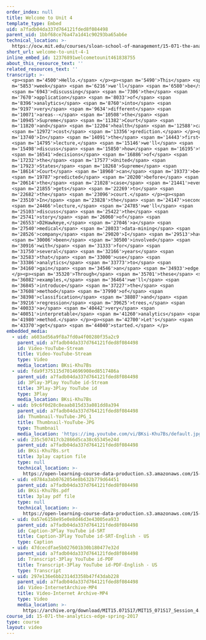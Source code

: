 ```yaml
---
order_index: null
title: Welcome to Unit 4
template_type: Embed
uid: a7fadb04da337d764121fded8f084498
parent_uid: 1bbf68ce76a47a1d41c90293ba65ab6e
technical_location: >-
  https://ocw.mit.edu/courses/sloan-school-of-management/15-071-the-analytics-edge-spring-2017/trees/welcome-to-unit-4/welcome-to-unit-4-1
short_url: welcome-to-unit-4-1
inline_embed_id: 12376891welcometounit461838755
about_this_resource_text: ''
related_resources_text: ''
transcript: >-
  <p><span m='4500'>Hello.</span> </p><p><span m='5490'>This</span> <span
  m='5853'>week</span> <span m='6216'>we'll</span> <span m='6580'>be</span>
  <span m='6943'>discussing</span> <span m='7306'>the</span> <span
  m='7670'>application</span> <span m='8033'>of</span> <span
  m='8396'>analytics</span> <span m='8760'>into</span> <span
  m='9197'>very</span> <span m='9634'>different</span> <span
  m='10071'>areas--</span> <span m='10508'>the</span> <span
  m='10945'>Supreme</span> <span m='11382'>Court</span> <span
  m='11820'>and</span> <span m='12204'>health</span> <span m='12588'>care</span>
  <span m='12972'>cost</span> <span m='13356'>prediction.</span> </p><p><span
  m='13740'>In</span> <span m='14091'>the</span> <span m='14443'>first</span>
  <span m='14795'>lecture,</span> <span m='15146'>we'll</span> <span
  m='15498'>discuss</span> <span m='15850'>how</span> <span m='16195'>the</span>
  <span m='16541'>decisions</span> <span m='16886'>of</span> <span
  m='17232'>the</span> <span m='17577'>United</span> <span
  m='17923'>States</span> <span m='18268'>Supreme</span> <span
  m='18614'>Court</span> <span m='18960'>can</span> <span m='19373'>be</span>
  <span m='19787'>predicted</span> <span m='20200'>before</span> <span
  m='20614'>the</span> <span m='21028'>case</span> <span m='21441'>even</span>
  <span m='21855'>gets</span> <span m='22269'>to</span> <span
  m='22682'>the</span> <span m='23096'>court.</span> </p><p><span
  m='23510'>In</span> <span m='23828'>the</span> <span m='24147'>second</span>
  <span m='24466'>lecture,</span> <span m='24785'>we'll</span> <span
  m='25103'>discuss</span> <span m='25422'>the</span> <span
  m='25741'>story</span> <span m='26060'>of</span> <span
  m='26553'>D2Hawkeye,</span> <span m='27046'>a</span> <span
  m='27540'>medical</span> <span m='28033'>data-mining</span> <span
  m='28526'>company</span> <span m='29020'>I</span> <span m='29513'>have</span>
  <span m='30006'>been</span> <span m='30500'>involved</span> <span
  m='30916'>with</span> <span m='31333'>for</span> <span
  m='31750'>several</span> <span m='32166'>years</span> <span
  m='32583'>that</span> <span m='33000'>use</span> <span
  m='33386'>analytics</span> <span m='33773'>to</span> <span
  m='34160'>gain</span> <span m='34546'>an</span> <span m='34933'>edge.</span>
  </p><p><span m='35320'>Through</span> <span m='35701'>these</span> <span
  m='36082'>examples,</span> <span m='36464'>we'll</span> <span
  m='36845'>introduce</span> <span m='37227'>the</span> <span
  m='37608'>method</span> <span m='37990'>of</span> <span
  m='38398'>classification</span> <span m='38807'>and</span> <span
  m='39216'>regression</span> <span m='39625'>trees,</span> <span
  m='40033'>a</span> <span m='40442'>very</span> <span
  m='40851'>interpretable</span> <span m='41260'>analytics</span> <span
  m='41980'>method.</span> </p><p><span m='42700'>Let's</span> <span
  m='43370'>get</span> <span m='44040'>started.</span> </p>
embedded_media:
  - uid: a603ad56a9f8a7fd0a4f00280f35a2c9
    parent_uid: a7fadb04da337d764121fded8f084498
    id: Video-YouTube-Stream
    title: Video-YouTube-Stream
    type: Video
    media_location: BKsi-Khu7Bs
  - uid: fda9f375115d7014696908ed8517486a
    parent_uid: a7fadb04da337d764121fded8f084498
    id: 3Play-3Play YouTube id-Stream
    title: 3Play-3Play YouTube id
    type: 3Play
    media_location: BKsi-Khu7Bs
  - uid: b9c6f0d28c8eaab815d33a081dd8a394
    parent_uid: a7fadb04da337d764121fded8f084498
    id: Thumbnail-YouTube-JPG_1
    title: Thumbnail-YouTube-JPG
    type: Thumbnail
    media_location: 'https://img.youtube.com/vi/BKsi-Khu7Bs/default.jpg'
  - uid: 235c507417cb2866d5ca38c65345e24d
    parent_uid: a7fadb04da337d764121fded8f084498
    id: BKsi-Khu7Bs.srt
    title: 3play caption file
    type: null
    technical_location: >-
      https://open-learning-course-data-production.s3.amazonaws.com/15-071-the-analytics-edge-spring-2017/235c507417cb2866d5ca38c65345e24d_BKsi-Khu7Bs.srt
  - uid: e8784a3ab0762054e8b632b779d64451
    parent_uid: a7fadb04da337d764121fded8f084498
    id: BKsi-Khu7Bs.pdf
    title: 3play pdf file
    type: null
    technical_location: >-
      https://open-learning-course-data-production.s3.amazonaws.com/15-071-the-analytics-edge-spring-2017/e8784a3ab0762054e8b632b779d64451_BKsi-Khu7Bs.pdf
  - uid: 0a57e6158e95e0e8d46d3e43005ea933
    parent_uid: a7fadb04da337d764121fded8f084498
    id: Caption-3Play YouTube id-SRT
    title: Caption-3Play YouTube id-SRT-English - US
    type: Caption
  - uid: 47dcecdfae5b027601b30b180477e32d
    parent_uid: a7fadb04da337d764121fded8f084498
    id: Transcript-3Play YouTube id-PDF
    title: Transcript-3Play YouTube id-PDF-English - US
    type: Transcript
  - uid: 297e136e6bb2314d3358b47f43dab228
    parent_uid: a7fadb04da337d764121fded8f084498
    id: Video-InternetArchive-MP4
    title: Video-Internet Archive-MP4
    type: Video
    media_location: >-
      https://archive.org/download/MIT15.071S17/MIT15_071S17_Session_4.1.01_300k.mp4
course_id: 15-071-the-analytics-edge-spring-2017
type: course
layout: video
---
```

